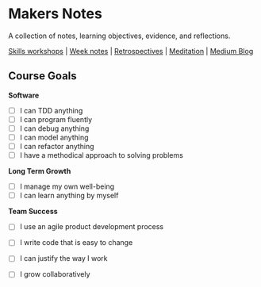 # Makers Notes

A collection of notes, learning objectives, evidence, and reflections.

[Skills workshops] | [Week notes] | [Retrospectives] | [Meditation] | [Medium Blog]

## Course Goals

**Software**

- [ ] I can TDD anything
- [ ] I can program fluently
- [ ] I can debug anything
- [ ] I can model anything
- [ ] I can refactor anything
- [ ] I have a methodical approach to solving problems

**Long Term Growth**

- [ ] I manage my own well-being
- [ ] I can learn anything by myself

**Team Success**

- [ ] I use an agile product development process
- [ ] I write code that is easy to change
- [ ] I can justify the way I work
- [ ] I grow collaboratively


<!-- Links -->

[Skills workshops]: skills_workshops/README.md
[Week notes]: week_notes/README.md
[Retrospectives]: retro.md
[Meditation]: meditation.md
[Medium Blog]: https://medium.com/@hturnbull93
